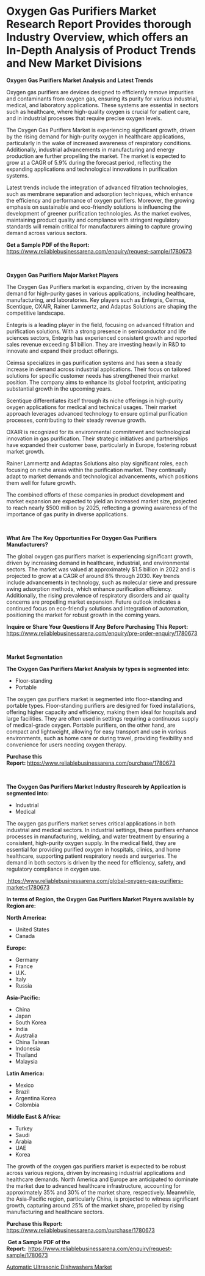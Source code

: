 <p><h1>Oxygen Gas Purifiers Market Research Report Provides thorough Industry Overview, which offers an In-Depth Analysis of Product Trends and New Market Divisions</h1></p><p><strong>Oxygen Gas Purifiers Market Analysis and Latest Trends</strong></p>
<p><p>Oxygen gas purifiers are devices designed to efficiently remove impurities and contaminants from oxygen gas, ensuring its purity for various industrial, medical, and laboratory applications. These systems are essential in sectors such as healthcare, where high-quality oxygen is crucial for patient care, and in industrial processes that require precise oxygen levels.</p><p>The Oxygen Gas Purifiers Market is experiencing significant growth, driven by the rising demand for high-purity oxygen in healthcare applications, particularly in the wake of increased awareness of respiratory conditions. Additionally, industrial advancements in manufacturing and energy production are further propelling the market. The market is expected to grow at a CAGR of 5.9% during the forecast period, reflecting the expanding applications and technological innovations in purification systems.</p><p>Latest trends include the integration of advanced filtration technologies, such as membrane separation and adsorption techniques, which enhance the efficiency and performance of oxygen purifiers. Moreover, the growing emphasis on sustainable and eco-friendly solutions is influencing the development of greener purification technologies. As the market evolves, maintaining product quality and compliance with stringent regulatory standards will remain critical for manufacturers aiming to capture growing demand across various sectors.</p></p>
<p><strong>Get a Sample PDF of the Report:&nbsp;</strong> <a href="https://www.reliablebusinessarena.com/enquiry/request-sample/1780673?utm_campaign=3138&utm_medium=2&utm_source=Github&utm_content=ia&utm_term=25032025&utm_id=oxygen-gas-purifiers">https://www.reliablebusinessarena.com/enquiry/request-sample/1780673</a></p>
<p>&nbsp;</p>
<p><strong>Oxygen Gas Purifiers Major Market Players</strong></p>
<p><p>The Oxygen Gas Purifiers market is expanding, driven by the increasing demand for high-purity gases in various applications, including healthcare, manufacturing, and laboratories. Key players such as Entegris, Ceimsa, Scentique, OXAIR, Rainer Lammertz, and Adaptas Solutions are shaping the competitive landscape.</p><p>Entegris is a leading player in the field, focusing on advanced filtration and purification solutions. With a strong presence in semiconductor and life sciences sectors, Entegris has experienced consistent growth and reported sales revenue exceeding $1 billion. They are investing heavily in R&D to innovate and expand their product offerings.</p><p>Ceimsa specializes in gas purification systems and has seen a steady increase in demand across industrial applications. Their focus on tailored solutions for specific customer needs has strengthened their market position. The company aims to enhance its global footprint, anticipating substantial growth in the upcoming years.</p><p>Scentique differentiates itself through its niche offerings in high-purity oxygen applications for medical and technical usages. Their market approach leverages advanced technology to ensure optimal purification processes, contributing to their steady revenue growth.</p><p>OXAIR is recognized for its environmental commitment and technological innovation in gas purification. Their strategic initiatives and partnerships have expanded their customer base, particularly in Europe, fostering robust market growth. </p><p>Rainer Lammertz and Adaptas Solutions also play significant roles, each focusing on niche areas within the purification market. They continually adapt to market demands and technological advancements, which positions them well for future growth. </p><p>The combined efforts of these companies in product development and market expansion are expected to yield an increased market size, projected to reach nearly $500 million by 2025, reflecting a growing awareness of the importance of gas purity in diverse applications.</p></p>
<p>&nbsp;</p>
<p><strong>What Are The Key Opportunities For Oxygen Gas Purifiers Manufacturers?</strong></p>
<p><p>The global oxygen gas purifiers market is experiencing significant growth, driven by increasing demand in healthcare, industrial, and environmental sectors. The market was valued at approximately $1.5 billion in 2022 and is projected to grow at a CAGR of around 8% through 2030. Key trends include advancements in technology, such as molecular sieve and pressure swing adsorption methods, which enhance purification efficiency. Additionally, the rising prevalence of respiratory disorders and air quality concerns are propelling market expansion. Future outlook indicates a continued focus on eco-friendly solutions and integration of automation, positioning the market for robust growth in the coming years.</p></p>
<p><strong>Inquire or Share Your Questions If Any Before Purchasing This Report:</strong> <a href="https://www.reliablebusinessarena.com/enquiry/pre-order-enquiry/1780673?utm_campaign=3138&utm_medium=2&utm_source=Github&utm_content=ia&utm_term=25032025&utm_id=oxygen-gas-purifiers">https://www.reliablebusinessarena.com/enquiry/pre-order-enquiry/1780673</a></p>
<p>&nbsp;</p>
<p><strong>Market Segmentation</strong></p>
<p><strong>The Oxygen Gas Purifiers Market Analysis by types is segmented into:</strong></p>
<p><ul><li>Floor-standing</li><li>Portable</li></ul></p>
<p><p>The oxygen gas purifiers market is segmented into floor-standing and portable types. Floor-standing purifiers are designed for fixed installations, offering higher capacity and efficiency, making them ideal for hospitals and large facilities. They are often used in settings requiring a continuous supply of medical-grade oxygen. Portable purifiers, on the other hand, are compact and lightweight, allowing for easy transport and use in various environments, such as home care or during travel, providing flexibility and convenience for users needing oxygen therapy.</p></p>
<p><strong>Purchase this Report:&nbsp;</strong><a href="https://www.reliablebusinessarena.com/purchase/1780673?utm_campaign=3138&utm_medium=2&utm_source=Github&utm_content=ia&utm_term=25032025&utm_id=oxygen-gas-purifiers">https://www.reliablebusinessarena.com/purchase/1780673</a></p>
<p>&nbsp;</p>
<p><strong>The Oxygen Gas Purifiers Market Industry Research by Application is segmented into:</strong></p>
<p><ul><li>Industrial</li><li>Medical</li></ul></p>
<p><p>The oxygen gas purifiers market serves critical applications in both industrial and medical sectors. In industrial settings, these purifiers enhance processes in manufacturing, welding, and water treatment by ensuring a consistent, high-purity oxygen supply. In the medical field, they are essential for providing purified oxygen in hospitals, clinics, and home healthcare, supporting patient respiratory needs and surgeries. The demand in both sectors is driven by the need for efficiency, safety, and regulatory compliance in oxygen use.</p></p>
<p><a href="https://www.reliablebusinessarena.com/global-oxygen-gas-purifiers-market-r1780673?utm_campaign=3138&utm_medium=2&utm_source=Github&utm_content=ia&utm_term=25032025&utm_id=oxygen-gas-purifiers">&nbsp;https://www.reliablebusinessarena.com/global-oxygen-gas-purifiers-market-r1780673</a></p>
<p><strong>In terms of Region, the Oxygen Gas Purifiers Market Players available by Region are:</strong></p>
<p>
    <p> <strong> North America: </strong>
        <ul>
            <li>United States</li>
            <li>Canada</li>
        </ul>
        </p> 
    <p> <strong> Europe: </strong>
        <ul>
            <li>Germany</li>
            <li>France</li>
            <li>U.K.</li>
            <li>Italy</li>
            <li>Russia</li>
        </ul>
        </p> 
    <p> <strong> Asia-Pacific: </strong>
        <ul>
            <li>China</li>
            <li>Japan</li>
            <li>South Korea</li>
            <li>India</li>
            <li>Australia</li>
            <li>China Taiwan</li>
            <li>Indonesia</li>
            <li>Thailand</li>
            <li>Malaysia</li>
        </ul>
        </p> 
    <p> <strong> Latin America: </strong>
        <ul>
            <li>Mexico</li>
            <li>Brazil</li>
            <li>Argentina Korea</li>
            <li>Colombia</li>
        </ul>
        </p> 
    <p> <strong> Middle East & Africa: </strong>
        <ul>
            <li>Turkey</li>
            <li>Saudi</li>
            <li>Arabia</li>
            <li>UAE</li>
            <li>Korea</li>
        </ul>
    </p>
    </p>
<p><p>The growth of the oxygen gas purifiers market is expected to be robust across various regions, driven by increasing industrial applications and healthcare demands. North America and Europe are anticipated to dominate the market due to advanced healthcare infrastructure, accounting for approximately 35% and 30% of the market share, respectively. Meanwhile, the Asia-Pacific region, particularly China, is projected to witness significant growth, capturing around 25% of the market share, propelled by rising manufacturing and healthcare sectors.</p></p>
<p><strong>Purchase this Report: </strong><a href="https://www.reliablebusinessarena.com/purchase/1780673?utm_campaign=3138&utm_medium=2&utm_source=Github&utm_content=ia&utm_term=25032025&utm_id=oxygen-gas-purifiers">https://www.reliablebusinessarena.com/purchase/1780673</a></p>
<p>&nbsp;<strong>Get a Sample PDF of the Report:&nbsp;&nbsp;</strong><a href="https://www.reliablebusinessarena.com/enquiry/request-sample/1780673?utm_campaign=3138&utm_medium=2&utm_source=Github&utm_content=ia&utm_term=25032025&utm_id=oxygen-gas-purifiers">https://www.reliablebusinessarena.com/enquiry/request-sample/1780673</a></p>
<p><strong></strong></p>
<p><p><a href="https://github.com/momossidram/Market-Research-Report-List-1/blob/main/automatic-ultrasonic-dishwashers-market.md?utm_campaign=3138&utm_medium=2&utm_source=Github&utm_content=ia&utm_term=25032025&utm_id=oxygen-gas-purifiers">Automatic Ultrasonic Dishwashers Market</a></p></p>